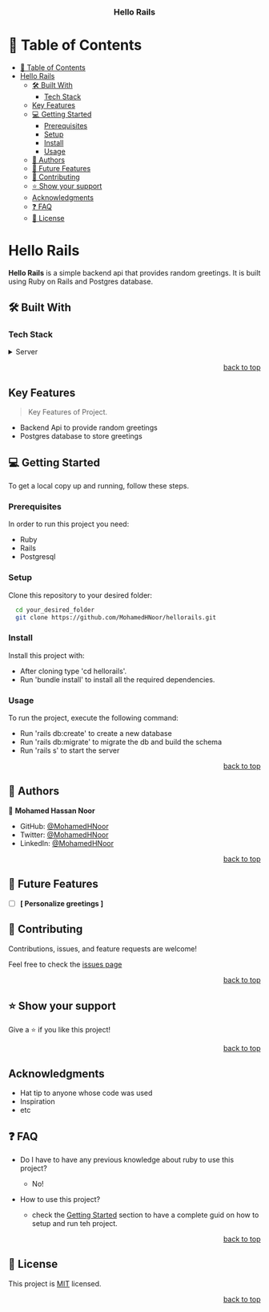 <a name="readme-top"></a>

<div align="center">
  <h3><b>Hello Rails</b></h3>
</div>

<!-- TABLE OF CONTENTS -->

# 📗 Table of Contents

- [📗 Table of Contents](#-table-of-contents)
- [Hello Rails ](#hello-rails-)
  - [🛠 Built With ](#-built-with-)
    - [Tech Stack ](#tech-stack-)
  - [Key Features ](#key-features-)
  - [💻 Getting Started ](#-getting-started-)
    - [Prerequisites](#prerequisites)
    - [Setup](#setup)
    - [Install](#install)
    - [Usage](#usage)
  - [👥 Authors ](#-authors-)
  - [🔭 Future Features ](#-future-features-)
  - [🤝 Contributing ](#-contributing-)
  - [⭐️ Show your support ](#️-show-your-support-)
  - [Acknowledgments](#acknowledgments)
  - [❓ FAQ ](#-faq-)
  - [📝 License ](#-license-)

<!-- PROJECT DESCRIPTION -->

# Hello Rails <a name="about-project"></a>

**Hello Rails** is a simple backend api that provides random greetings. It is built using Ruby on Rails and Postgres database.

## 🛠 Built With <a name="built-with"></a>

### Tech Stack <a name="tech-stack"></a>

<details>
  <summary>Server</summary>
  <ul>
    <li><a href="https://www.ruby-lang.org/en/">Ruby</a></li>
  </ul>
</details>

<p align="right"><a href="#readme-top">back to top</a></p>

<!-- Key Features -->

## Key Features <a name="key-features"></a>

> Key Features of Project.

- Backend Api to provide random greetings
- Postgres database to store greetings

<!-- GETTING STARTED -->

## 💻 Getting Started <a name="getting-started"></a>

To get a local copy up and running, follow these steps.

### Prerequisites

In order to run this project you need:

- Ruby
- Rails
- Postgresql

### Setup

Clone this repository to your desired folder:

```sh
  cd your_desired_folder
  git clone https://github.com/MohamedHNoor/hellorails.git
```

### Install

Install this project with:

- After cloning type 'cd hellorails'.
- Run 'bundle install' to install all the required dependencies.

### Usage

To run the project, execute the following command:

- Run 'rails db:create' to create a new database
- Run 'rails db:migrate' to migrate the db and build the schema
- Run 'rails s' to start the server

<p align="right"><a href="#readme-top">back to top</a></p>

<!-- AUTHORS -->

## 👥 Authors <a name="authors"></a>

👤 **Mohamed Hassan Noor**

- GitHub: [@MohamedHNoor](https://github.com/MohamedHNoor)
- Twitter: [@MohamedHNoor](https://twitter.com/MohamedHNoor)
- LinkedIn: [@MohamedHNoor](https://www.linkedin.com/in/mohamedhnoor/)

<p align="right"><a href="#readme-top">back to top</a></p>

<!-- FUTURE FEATURES -->

## 🔭 Future Features <a name="future-features"></a>

- [ ] **[ Personalize greetings ]**

<!-- CONTRIBUTING -->

## 🤝 Contributing <a name="contributing"></a>

Contributions, issues, and feature requests are welcome!

Feel free to check the [issues page](https://github.com/MohamedHNoor/hellorails/issues)

<p align="right"><a href="#readme-top">back to top</a></p>

<!-- SUPPORT -->

## ⭐️ Show your support <a name="support"></a>

Give a ⭐️ if you like this project!

<p align="right"><a href="#readme-top">back to top</a></p>

## Acknowledgments

- Hat tip to anyone whose code was used
- Inspiration
- etc

<!-- FAQ (optional) -->

## ❓ FAQ <a name="faq"></a>

- Do I have to have any previous knowledge about ruby to use this project?

  - No!

- How to use this project?
  - check the [Getting Started](#getting-started) section to have a complete guid on how to setup and run teh project.

<p align="right"><a href="#readme-top">back to top</a></p>

<!-- LICENSE -->

## 📝 License <a name="license"></a>

This project is [MIT](./LICENSE) licensed.

<p align="right"><a href="#readme-top">back to top</a></p>
